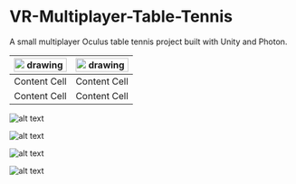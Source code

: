 # VR-Multiplayer-Table-Tennis
A small multiplayer Oculus table tennis project built with Unity and Photon.

| <img src="https://contentfish-frontend.s3.eu-west-2.amazonaws.com/assets/VR_TT_1.png" alt="drawing" width="100%"/>  | <img src="https://contentfish-frontend.s3.eu-west-2.amazonaws.com/assets/VR_TT_1.png" alt="drawing" width="100%"/> |
| ------------- | ------------- |
| Content Cell  | Content Cell  |
| Content Cell  | Content Cell  |

![alt text](https://contentfish-frontend.s3.eu-west-2.amazonaws.com/assets/VR_TT_1.png)

![alt text](https://contentfish-frontend.s3.eu-west-2.amazonaws.com/assets/VR_TT_2.png)

![alt text](https://contentfish-frontend.s3.eu-west-2.amazonaws.com/assets/VR_TT_3.png)

![alt text](https://contentfish-frontend.s3.eu-west-2.amazonaws.com/assets/VR_TT_4.png)
